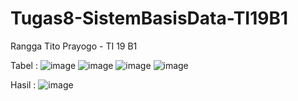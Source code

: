 # Tugas8-SistemBasisData-TI19B1

Rangga Tito Prayogo - TI 19 B1

Tabel :
![image](https://user-images.githubusercontent.com/46300525/119993829-36f7c680-bff6-11eb-9eba-466ad1e5fe3d.png)
![image](https://user-images.githubusercontent.com/46300525/119993876-4414b580-bff6-11eb-9cb8-37f5fa933676.png)
![image](https://user-images.githubusercontent.com/46300525/119993951-568eef00-bff6-11eb-9498-1064c80745c9.png)
![image](https://user-images.githubusercontent.com/46300525/119994017-673f6500-bff6-11eb-90b9-5d5e727d1598.png)

Hasil :
![image](https://user-images.githubusercontent.com/46300525/120005845-762c1480-c002-11eb-996f-8f05ab33d699.png)

